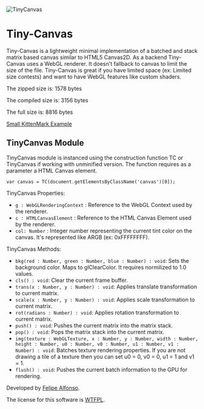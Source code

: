 ![TinyCanvas](http://voidptr.io/dev/extra/shin.png "Shin Logo")

Tiny-Canvas
====

Tiny-Canvas is a lightweight minimal implementation of a batched and stack matrix based canvas similar to HTML5 Canvas2D.
As a backend Tiny-Canvas uses a WebGL renderer. It doesn't fallback to canvas to limit the size of the file.
Tiny-Canvas is great if you have limited space (ex: Limited size contests) and want to have WebGL features like custom shaders.

The zipped size is: 1578 bytes

The compiled size is: 3156 bytes

The full size is: 8816 bytes

[Small KittenMark Example](https://raw.githack.com/bitnenfer/tiny-canvas/master/example/index.html)

TinyCanvas Module
-----

TinyCanvas module is instanced using the construction function TC or TinyCanvas if working with unminified version.
The function requires as a parameter a HTML Canvas element.

```
var canvas = TC(document.getElementsByClassName('canvas')[0]);
``` 

TinyCanvas Properties:

- `g : WebGLRenderingContext` : Reference to the WebGL Context used by the renderer.
- `c : HTMLCanvasElement` : Reference to the HTML Canvas Element used by the renderer.
- `col: Number` : Integer number representing the current tint color on the canvas. It's represented like ARGB (ex: 0xFFFFFFFF).

TinyCanvas Methods:

- `bkg(red : Number, green : Number, blue : Number) : void`: Sets the background color. Maps to glClearColor. It requires normilized to 1.0 values.
- `cls() : void`: Clear the current frame buffer.
- `trans(x : Number, y : Number) : void`: Applies translate transformation to current matrix.
- `scale(x : Number, y : Number) : void`: Applies scale transformation to current matrix.
- `rot(radians : Number) : void`: Applies rotation transformation to current matrix.
- `push() : void`: Pushes the current matrix into the matrix stack.
- `pop() : void`: Pops the matrix stack into the current matrix.
- `img(texture : WebGLTexture, x : Number, y : Number, width : Number, height : Number, u0 : Number, v0 : Number, u1 : Number, v1 : Number) : void`: Batches texture rendering properties. If you are not drawing a tile of a texture then you can set u0 = 0, v0 = 0, u1 = 1 and v1 = 1.
- `flush() : void`: Pushes the current batch information to the GPU for rendering.

Developed by [Felipe Alfonso](https://twitter.com/bitnenfer/).

The license for this software is [WTFPL](http://www.wtfpl.net/).